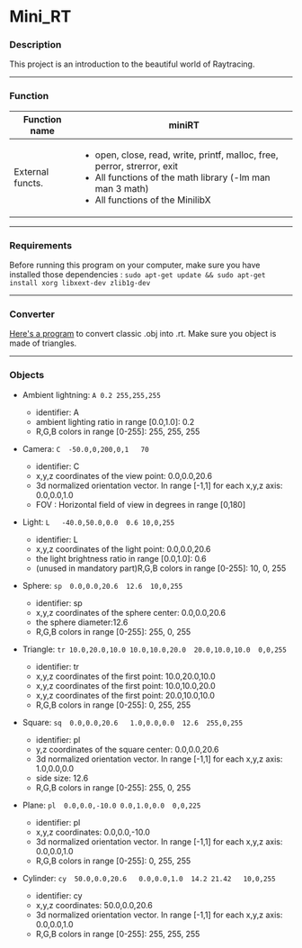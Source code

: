 # Mini_RT

### Description
 This project is an introduction to the beautiful world of Raytracing.
 
***
### Function


| Function name  | miniRT |
| ------------- | ------------- |
| External functs.  | <ul><li>open, close, read, write, printf, malloc, free, perror, strerror, exit</li><li>All functions of the math library (-lm man man 3 math)</li><li>All functions of the MinilibX</li></ul>|

***
### Requirements
Before running this program on your computer, make sure you have installed those dependencies :
`sudo apt-get update && sudo apt-get install xorg libxext-dev zlib1g-dev`

***
### Converter
[Here's a program](https://github.com/UnDesSix/minirt_converter_42) to convert classic .obj into .rt. Make sure you object is made of triangles.


***
### Objects

* Ambient lightning: `A 0.2 255,255,255`
    * identifier: A
    * ambient lighting ratio in range [0.0,1.0]: 0.2
    * R,G,B colors in range [0-255]: 255, 255, 255

* Camera: `C  -50.0,0,200,0,1   70`
    * identifier: C
    * x,y,z coordinates of the view point: 0.0,0.0,20.6
    * 3d normalized orientation vector. In range [-1,1] for each x,y,z axis: 0.0,0.0,1.0
    * FOV : Horizontal field of view in degrees in range [0,180]

* Light: `L   -40.0,50.0,0.0  0.6 10,0,255`
    * identifier: L
    * x,y,z coordinates of the light point: 0.0,0.0,20.6
    * the light brightness ratio in range [0.0,1.0]: 0.6
    * (unused in mandatory part)R,G,B colors in range [0-255]: 10, 0, 255

* Sphere: `sp  0.0,0.0,20.6  12.6  10,0,255`
    * identifier: sp
    * x,y,z coordinates of the sphere center: 0.0,0.0,20.6
    * the sphere diameter:12.6
    * R,G,B colors in range [0-255]: 255, 0, 255

* Triangle: `tr 10.0,20.0,10.0 10.0,10.0,20.0  20.0,10.0,10.0  0,0,255`
    * identifier: tr
    * x,y,z coordinates of the first point: 10.0,20.0,10.0
    * x,y,z coordinates of the first point: 10.0,10.0,20.0
    * x,y,z coordinates of the first point: 20.0,10.0,10.0
    * R,G,B colors in range [0-255]: 0, 255, 255

* Square: `sq  0.0,0.0,20.6   1.0,0.0,0.0  12.6  255,0,255`
    * identifier: pl
    * y,z coordinates of the square center: 0.0,0.0,20.6
    * 3d normalized orientation vector. In range [-1,1] for each x,y,z axis: 1.0,0.0,0.0
    * side size: 12.6
    * R,G,B colors in range [0-255]: 255, 0, 255

* Plane: `pl  0.0,0.0,-10.0 0.0,1.0,0.0  0,0,225`
    * identifier: pl
    * x,y,z coordinates: 0.0,0.0,-10.0
    * 3d normalized orientation vector. In range [-1,1] for each x,y,z axis: 0.0,0.0,1.0
    * R,G,B colors in range [0-255]: 0, 255, 255

* Cylinder: `cy  50.0,0.0,20.6   0.0,0.0,1.0  14.2 21.42   10,0,255`
    * identifier: cy
    * x,y,z coordinates: 50.0,0.0,20.6
    * 3d normalized orientation vector. In range [-1,1] for each x,y,z axis: 0.0,0.0,1.0
    * R,G,B colors in range [0-255]: 255, 255, 255

